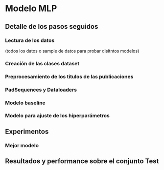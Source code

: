 # Modelo MLP
## Detalle de los pasos seguidos
### Lectura de los datos
(todos los datos o sample de datos para probar disitntos modelos)

### Creación de las clases dataset

### Preprocesamiento de los títulos de las publicaciones

### PadSequences y Dataloaders

### Modelo baseline

### Modelo para ajuste de los hiperparámetros

## Experimentos

### Mejor modelo

## Resultados y performance sobre el conjunto Test
